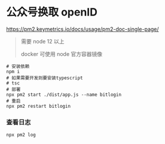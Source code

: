 # 公众号换取 openID

https://pm2.keymetrics.io/docs/usage/pm2-doc-single-page/

> 需要 node 12 以上
>
> docker 可使用 node 官方容器镜像

```shell
# 安装依赖
npm i
# 如果需要开发则要安装typescript
# tsc
# 部署
npx pm2 start ./dist/app.js --name bitlogin
# 重启
npx pm2 restart bitlogin
```

### 查看日志

```shell
npx pm2 log
```
